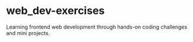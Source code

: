 # web_dev-exercises
Learning frontend web development through hands-on coding challenges and mini projects.
